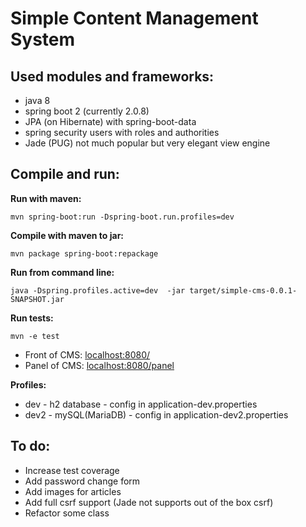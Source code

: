 # Simple Content Management System

## Used modules and frameworks:
- java 8
- spring boot 2 (currently 2.0.8)
- JPA (on Hibernate) with spring-boot-data
- spring security users with roles and authorities
- Jade (PUG) not much popular but very elegant view engine

## Compile and run:

**Run with maven:**

```
mvn spring-boot:run -Dspring-boot.run.profiles=dev
```

**Compile with maven to jar:**
```
mvn package spring-boot:repackage
```

**Run from command line:**
```
java -Dspring.profiles.active=dev  -jar target/simple-cms-0.0.1-SNAPSHOT.jar
```
**Run tests:**
```
mvn -e test
```
- Front of CMS: [localhost:8080/](http://localhost:8080/)
- Panel of CMS: [localhost:8080/panel](http://localhost:8080/panel)

**Profiles:**
- dev - h2 database - config in application-dev.properties
- dev2 - mySQL(MariaDB) - config in application-dev2.properties

## To do:
- Increase test coverage
- Add password change form
- Add images for articles
- Add full csrf support (Jade not supports out of the box csrf)
- Refactor some class
